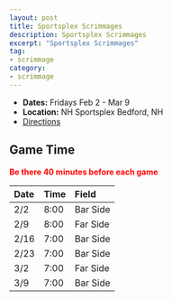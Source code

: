 ```yaml
---
layout: post
title: Sportsplex Scrimmages
description: Sportsplex Scrimmages
excerpt: "Sportsplex Scrimmages"
tag:
- scrimmage
category:
- scrimmage
---
```

* **Dates:** Fridays Feb 2 - Mar 9
* **Location:** NH Sportsplex Bedford, NH
* [Directions](https://seanmerrow.github.io/heatgold/fields/sportsplex)  

## Game Time

<span style="color:red">**Be there 40 minutes before each game**</span>

| Date | Time | Field    |
|:-----|:-----|:---------|
| 2/2  | 8:00 | Bar Side |
| 2/9  | 8:00 | Far Side |
| 2/16 | 7:00 | Bar Side |
| 2/23 | 7:00 | Bar Side |
| 3/2  | 7:00 | Far Side |
| 3/9  | 7:00 | Bar Side |

